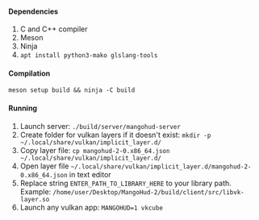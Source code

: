 #### Dependencies
1. C and C++ compiler
2. Meson
3. Ninja
4. `apt install python3-mako glslang-tools`

#### Compilation

`meson setup build && ninja -C build`

#### Running
1. Launch server: `./build/server/mangohud-server`
2. Create folder for vulkan layers if it doesn't exist: `mkdir -p ~/.local/share/vulkan/implicit_layer.d/`
3. Copy layer file: `cp mangohud-2-0.x86_64.json ~/.local/share/vulkan/implicit_layer.d/`
4. Open layer file `~/.local/share/vulkan/implicit_layer.d/mangohud-2-0.x86_64.json` in text editor
5. Replace string `ENTER_PATH_TO_LIBRARY_HERE` to your library path. Example: `/home/user/Desktop/MangoHud-2/build/client/src/libvk-layer.so`
6. Launch any vulkan app: `MANGOHUD=1 vkcube`
